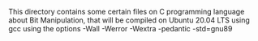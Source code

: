 This directory contains some certain files on C programming language about Bit Manipulation, that will be compiled on Ubuntu 20.04 LTS using gcc using the options -Wall -Werror -Wextra -pedantic -std=gnu89
